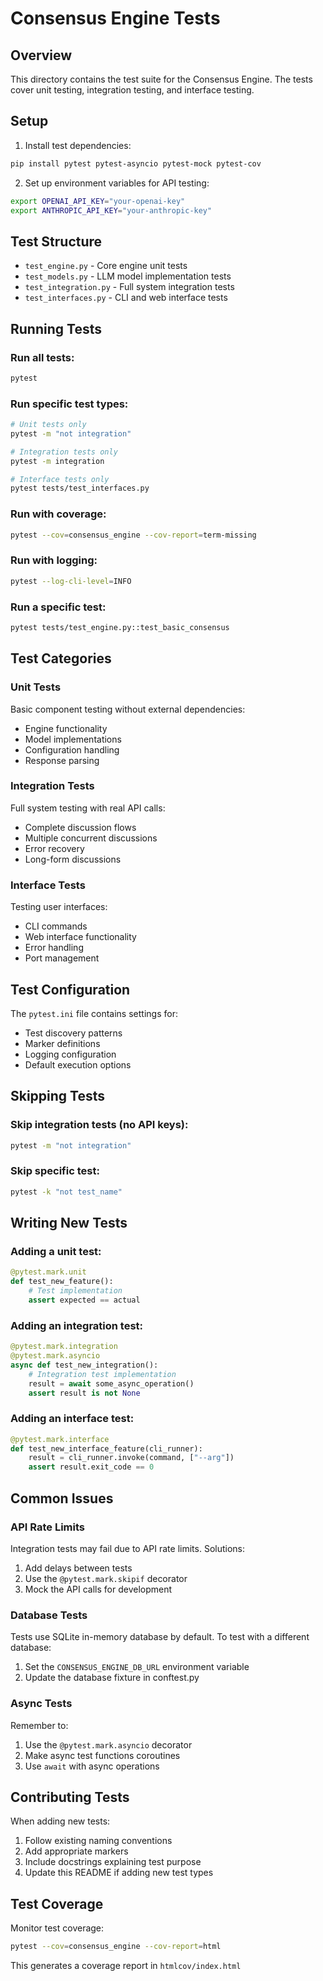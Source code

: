 # Consensus Engine Tests

## Overview
This directory contains the test suite for the Consensus Engine. The tests cover unit testing, integration testing, and interface testing.

## Setup

1. Install test dependencies:
```bash
pip install pytest pytest-asyncio pytest-mock pytest-cov
```

2. Set up environment variables for API testing:
```bash
export OPENAI_API_KEY="your-openai-key"
export ANTHROPIC_API_KEY="your-anthropic-key"
```

## Test Structure
- `test_engine.py` - Core engine unit tests
- `test_models.py` - LLM model implementation tests
- `test_integration.py` - Full system integration tests
- `test_interfaces.py` - CLI and web interface tests

## Running Tests

### Run all tests:
```bash
pytest
```

### Run specific test types:
```bash
# Unit tests only
pytest -m "not integration"

# Integration tests only
pytest -m integration

# Interface tests only
pytest tests/test_interfaces.py
```

### Run with coverage:
```bash
pytest --cov=consensus_engine --cov-report=term-missing
```

### Run with logging:
```bash
pytest --log-cli-level=INFO
```

### Run a specific test:
```bash
pytest tests/test_engine.py::test_basic_consensus
```

## Test Categories

### Unit Tests
Basic component testing without external dependencies:
- Engine functionality
- Model implementations
- Configuration handling
- Response parsing

### Integration Tests
Full system testing with real API calls:
- Complete discussion flows
- Multiple concurrent discussions
- Error recovery
- Long-form discussions

### Interface Tests
Testing user interfaces:
- CLI commands
- Web interface functionality
- Error handling
- Port management

## Test Configuration

The `pytest.ini` file contains settings for:
- Test discovery patterns
- Marker definitions
- Logging configuration
- Default execution options

## Skipping Tests

### Skip integration tests (no API keys):
```bash
pytest -m "not integration"
```

### Skip specific test:
```bash
pytest -k "not test_name"
```

## Writing New Tests

### Adding a unit test:
```python
@pytest.mark.unit
def test_new_feature():
    # Test implementation
    assert expected == actual
```

### Adding an integration test:
```python
@pytest.mark.integration
@pytest.mark.asyncio
async def test_new_integration():
    # Integration test implementation
    result = await some_async_operation()
    assert result is not None
```

### Adding an interface test:
```python
@pytest.mark.interface
def test_new_interface_feature(cli_runner):
    result = cli_runner.invoke(command, ["--arg"])
    assert result.exit_code == 0
```

## Common Issues

### API Rate Limits
Integration tests may fail due to API rate limits. Solutions:
1. Add delays between tests
2. Use the `@pytest.mark.skipif` decorator
3. Mock the API calls for development

### Database Tests
Tests use SQLite in-memory database by default. To test with a different database:
1. Set the `CONSENSUS_ENGINE_DB_URL` environment variable
2. Update the database fixture in conftest.py

### Async Tests
Remember to:
1. Use the `@pytest.mark.asyncio` decorator
2. Make async test functions coroutines
3. Use `await` with async operations

## Contributing Tests

When adding new tests:
1. Follow existing naming conventions
2. Add appropriate markers
3. Include docstrings explaining test purpose
4. Update this README if adding new test types

## Test Coverage

Monitor test coverage:
```bash
pytest --cov=consensus_engine --cov-report=html
```

This generates a coverage report in `htmlcov/index.html`